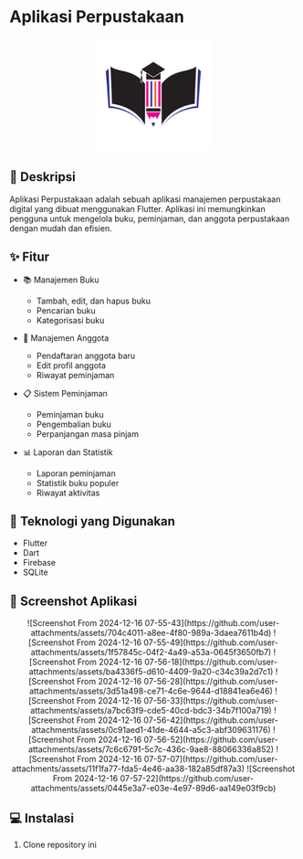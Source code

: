# Aplikasi Perpustakaan

<p align="center">
  <img src="assets/images/logo.png" alt="Logo Aplikasi" width="200"/>
</p>

## 📑 Deskripsi
Aplikasi Perpustakaan adalah sebuah aplikasi manajemen perpustakaan digital yang dibuat menggunakan Flutter. Aplikasi ini memungkinkan pengguna untuk mengelola buku, peminjaman, dan anggota perpustakaan dengan mudah dan efisien.

## ✨ Fitur
- 📚 Manajemen Buku
  - Tambah, edit, dan hapus buku
  - Pencarian buku
  - Kategorisasi buku
  
- 👥 Manajemen Anggota
  - Pendaftaran anggota baru
  - Edit profil anggota
  - Riwayat peminjaman
  
- 📋 Sistem Peminjaman
  - Peminjaman buku
  - Pengembalian buku
  - Perpanjangan masa pinjam
  
- 📊 Laporan dan Statistik
  - Laporan peminjaman
  - Statistik buku populer
  - Riwayat aktivitas

## 🚀 Teknologi yang Digunakan
- Flutter
- Dart
- Firebase
- SQLite

## 📱 Screenshot Aplikasi
<p align="center">
  ![Screenshot From 2024-12-16 07-55-43](https://github.com/user-attachments/assets/704c4011-a8ee-4f80-989a-3daea7611b4d)
  ![Screenshot From 2024-12-16 07-55-49](https://github.com/user-attachments/assets/1f57845c-04f2-4a49-a53a-0645f3650fb7)
  ![Screenshot From 2024-12-16 07-56-18](https://github.com/user-attachments/assets/ba4336f5-d610-4409-9a20-c34c39a2d7c1)
  ![Screenshot From 2024-12-16 07-56-28](https://github.com/user-attachments/assets/3d51a498-ce71-4c6e-9644-d18841ea6e46)
  ![Screenshot From 2024-12-16 07-56-33](https://github.com/user-attachments/assets/a7bc63f9-cde5-40cd-bdc3-34b7f100a719)
  ![Screenshot From 2024-12-16 07-56-42](https://github.com/user-attachments/assets/0c91aed1-41de-4644-a5c3-abf309631176)
  ![Screenshot From 2024-12-16 07-56-52](https://github.com/user-attachments/assets/7c6c6791-5c7c-436c-9ae8-88066336a852)
  ![Screenshot From 2024-12-16 07-57-07](https://github.com/user-attachments/assets/11f1fa77-fda5-4e46-aa38-182a85df87a3)
  ![Screenshot From 2024-12-16 07-57-22](https://github.com/user-attachments/assets/0445e3a7-e03e-4e97-89d6-aa149e03f9cb)
</p>

## 💻 Instalasi

1. Clone repository ini

